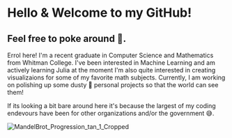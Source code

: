 # Hello & Welcome to my GitHub! 
## Feel free to poke around 🐙.

Errol here! I'm a recent graduate in Computer Science and Mathematics from Whitman College.
I've been interested in Machine Learning and am actively learning Julia at the moment
I'm also quite interested in creating visualizaions for some of my favorite math subjects. 
Currently, I am working on polishing up some dusty 🧹 personal projects so that the world can see them!

If its looking a bit bare around here it's because the largest of my coding endevours have been for other organizations and/or the government 😅.



<!--
**KauBoui/KauBoui** is a ✨ _special_ ✨ repository because its `README.md` (this file) appears on your GitHub profile.

Here are some ideas to get you started:

- 🔭 I’m currently working on ...
- 🌱 I’m currently learning ...
- 👯 I’m looking to collaborate on ...
- 🤔 I’m looking for help with ...
- 💬 Ask me about ...
- 📫 How to reach me: ...
- 😄 Pronouns: ...
- ⚡ Fun fact: ...
-->

![MandelBrot_Progression_tan_1_Cropped](https://user-images.githubusercontent.com/16161422/174715067-166e67c4-d892-4900-9a22-8a1e74cc276a.gif)

